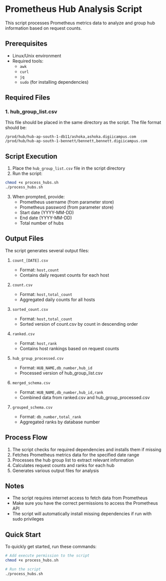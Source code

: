 # Prometheus Hub Analysis Script

This script processes Prometheus metrics data to analyze and group hub information based on request counts.

## Prerequisites

- Linux/Unix environment
- Required tools:
  - `awk`
  - `curl`
  - `jq`
  - `sudo` (for installing dependencies)

## Required Files

### 1. hub_group_list.csv
This file should be placed in the same directory as the script. The file format should be:
```
/prod/hub/hub-ap-south-1-db11/ashoka,ashoka.digiicampus.com
/prod/hub/hub-ap-south-1-bennett/bennett,bennett.digiicampus.com
```


## Script Execution

1. Place the `hub_group_list.csv` file in the script directory
2. Run the script:
```bash
chmod +x process_hubs.sh 
./process_hubs.sh
```

3. When prompted, provide:
   - Prometheus username (from parameter store)
   - Prometheus password (from parameter store)
   - Start date (YYYY-MM-DD)
   - End date (YYYY-MM-DD)
   - Total number of hubs

## Output Files

The script generates several output files:

1. `count_[DATE].csv`
   - Format: `host,count`
   - Contains daily request counts for each host

2. `count.csv`
   - Format: `host,total_count`
   - Aggregated daily counts for all hosts

3. `sorted_count.csv`
   - Format: `host,total_count`
   - Sorted version of count.csv by count in descending order

4. `ranked.csv`
   - Format: `host,rank`
   - Contains host rankings based on request counts

5. `hub_group_processed.csv`
   - Format: `HUB_NAME,db_number,hub_id`
   - Processed version of hub_group_list.csv

6. `merged_schema.csv`
   - Format: `HUB_NAME,db_number,hub_id,rank`
   - Combined data from ranked.csv and hub_group_processed.csv

7. `grouped_schema.csv`
   - Format: `db_number,total_rank`
   - Aggregated ranks by database number

## Process Flow

1. The script checks for required dependencies and installs them if missing
2. Fetches Prometheus metrics data for the specified date range
3. Processes the hub group list to extract relevant information
4. Calculates request counts and ranks for each hub
5. Generates various output files for analysis

## Notes

- The script requires internet access to fetch data from Prometheus
- Make sure you have the correct permissions to access the Prometheus API
- The script will automatically install missing dependencies if run with sudo privileges

## Quick Start

To quickly get started, run these commands:

```bash
# Add execute permission to the script
chmod +x process_hubs.sh

# Run the script
./process_hubs.sh
```
